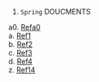1. ``Spring`` DOUCMENTS

a0. [Refa0](https://github.com/JeffLi1993/springboot-learning-example)  
a. [Ref1](http://www.spring4all.com/article/246)  
b. [Ref2](http://blog.didispace.com/Spring-Boot%E5%9F%BA%E7%A1%80%E6%95%99%E7%A8%8B/)  
c. [Ref3](https://juejin.im/entry/5b0b48f76fb9a07acb3d5a3b)  
d. [Ref4](https://github.com/waylau/spring-boot-tutorial/blob/master/SUMMARY.md)  
z. [Ref14](https://spring.io/guides)  
